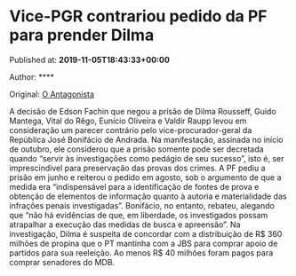 
# Vice-PGR contrariou pedido da PF para prender Dilma

Published at: **2019-11-05T18:43:33+00:00**

Author: ****

Original: [O Antagonista](https://www.oantagonista.com/brasil/vice-pgr-contrariou-pedido-da-pf-para-prender-dilma/)

A decisão de Edson Fachin que negou a prisão de Dilma Rousseff, Guido Mantega, Vital do Rêgo, Eunício Oliveira e Valdir Raupp levou em consideração um parecer contrário pelo vice-procurador-geral da República José Bonifácio de Andrada.
Na manifestação, assinada no início de outubro, ele considerou que a prisão somente pode ser decretada quando “servir às investigações como pedágio de seu sucesso”, isto é, ser imprescindível para preservação das provas dos crimes.
A PF pediu a prisão em junho e reiterou o pedido em agosto, sob o argumento de que a medida era “indispensável para a identificação de fontes de prova e obtenção de elementos de informação quanto à autoria e materialidade das infrações penais investigadas”.
Bonifácio, no entanto, rebateu, alegando que “não há evidências de que, em liberdade, os investigados possam atrapalhar a execução das medidas de busca e apreensão”.
Na investigação, Dilma é suspeita de concordar com a distribuição de R$ 360 milhões de propina que o PT mantinha com a JBS para comprar apoio de partidos para sua reeleição.
Ao menos R$ 40 milhões foram pagos para comprar senadores do MDB.
